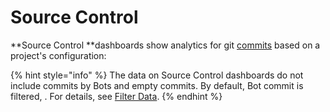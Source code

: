 # Source Control

**Source Control **dashboards show analytics for git [commits](git.md) based on a project's configuration:

{% hint style="info" %}
The data on Source Control dashboards do not include commits by Bots and empty commits. By default, Bot commit is filtered, . For details, see [Filter Data](../../filter-data/).
{% endhint %}

